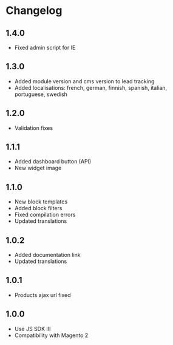 # Changelog

## 1.4.0
* Fixed admin script for IE

## 1.3.0
* Added module version and cms version to lead tracking
* Added localisations: french, german, finnish, spanish, italian, portuguese, swedish

## 1.2.0
* Validation fixes

## 1.1.1
* Added dashboard button (API)
* New widget image

## 1.1.0
* New block templates
* Added block filters
* Fixed compilation errors
* Updated translations

## 1.0.2
* Added documentation link
* Updated translations

## 1.0.1
* Products ajax url fixed

## 1.0.0
* Use JS SDK III
* Compatibility with Magento 2
